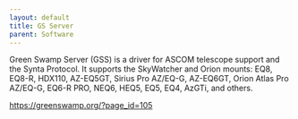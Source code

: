 ```yaml
---
layout: default
title: GS Server
parent: Software
---
```

Green Swamp Server (GSS) is a driver for ASCOM telescope support and the Synta Protocol. It supports the SkyWatcher and Orion mounts: EQ8, EQ8-R, HDX110, AZ-EQ5GT, Sirius Pro AZ/EQ-G, AZ-EQ6GT, Orion Atlas Pro AZ/EQ-G, EQ6-R PRO, NEQ6, HEQ5, EQ5, EQ4, AzGTi, and others.

<https://greenswamp.org/?page_id=105>
